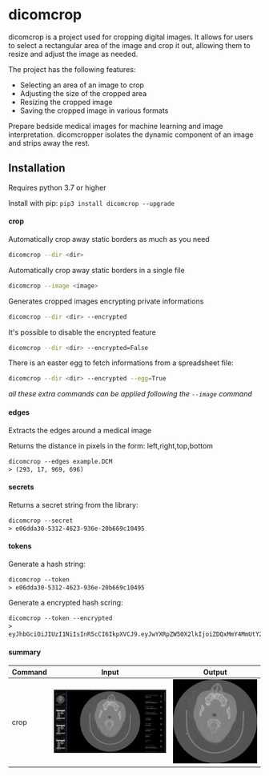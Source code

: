 # dicomcrop

dicomcrop is a project used for cropping digital images. It allows for users to select a rectangular area of the image and crop it out, allowing them to resize and adjust the image as needed.

The project has the following features:

- Selecting an area of an image to crop
- Adjusting the size of the cropped area
- Resizing the cropped image
- Saving the cropped image in various formats

Prepare bedside medical images for machine learning and image interpretation. dicomcropper isolates the dynamic component of an image and strips away the rest.

## Installation

Requires python 3.7 or higher

Install with pip: ```pip3 install dicomcrop --upgrade```


#### crop

Automatically crop away static borders as much as you need
```bash
dicomcrop --dir <dir>
```

Automatically crop away static borders in a single file
```bash
dicomcrop --image <image>
```

Generates cropped images encrypting private informations
```bash
dicomcrop --dir <dir> --encrypted
```

It's possible to disable the encrypted feature

```bash
dicomcrop --dir <dir> --encrypted=False
```

There is an easter egg to fetch informations from a spreadsheet file:

```bash
dicomcrop --dir <dir> --encrypted --egg=True
```

*all these extra commands can be applied following the `--image` command*

#### edges

Extracts the edges around a medical image

Returns the distance in pixels in the form:
left,right,top,bottom

```shell
dicomcrop --edges example.DCM
> (293, 17, 969, 696)
```

#### secrets

Returns a secret string from the library:

```shell
dicomcrop --secret
> e06dda30-5312-4623-936e-20b669c10495
```

#### tokens

Generate a hash string:

```shell
dicomcrop --token
> e06dda30-5312-4623-936e-20b669c10495
```

Generate a encrypted hash scring:

```shell
dicomcrop --token --encrypted
> eyJhbGciOiJIUzI1NiIsInR5cCI6IkpXVCJ9.eyJwYXRpZW50X2lkIjoiZDQxMmY4MmUtY2U5Ni00MTg4LWEwZTktNWFmMTIzYTlkMDZlIn0._xhyeXCoaboKH8rqvzKCWa6Zg7ne9bjSHn58c91aLCc
```

#### summary

Command | Input | Output
------- | ----- | ------
crop | ![Input](./examples/sample.jpg) | ![Out](./examples/output.jpg)
